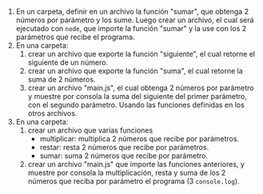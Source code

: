 1. En un carpeta, definir en un archivo la función "sumar", que obtenga 2 números por parámetro y los sume. Luego crear un archivo, el cual será ejecutado con `node`, que importe la función "sumar" y la use con los 2 parámetros que recibe el programa.
2. En una carpeta:
    1. crear un archivo que exporte la función "siguiente", el cual retorne el siguiente de un número.
    2. crear un archivo que exporte la función "suma", el cual retorne la suma de 2 números.
    3. crear un archivo "main.js", el cual obtenga 2 números por parámetro y muestre por consola la suma del siguiente del primer parámetro, con el segundo parámetro. Usando las funciones definidas en los otros archivos.
3. En una carpeta:
    1. crear un archivo que varias funciones
        - multiplicar: multiplica 2 números que recibe por parámetros.
        - restar: resta 2 números que recibe por parámetros.
        - sumar: suma 2 números que recibe por parámetro.
    2. crear un archivo "main.js" que importe las funciones anteriores, y muestre por consola la multiplicación, resta y suma de los 2 números que reciba por parámetro el programa (3 `console.log`).
